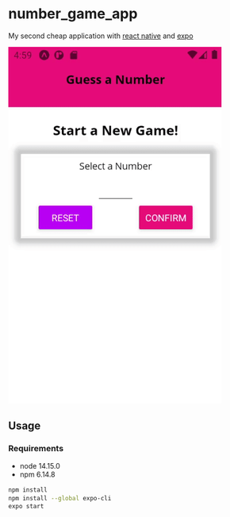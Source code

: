 # number_game_app

My second cheap application with [react native](https://reactnative.dev/) and [expo](https://expo.io/)

![Recordit GIF](https://raw.githubusercontent.com/trixky/number_game_app/master/demo/gif.gif)

## Usage

### Requirements

- node  14.15.0
- npm   6.14.8

``` bash
npm install
npm install --global expo-cli
expo start
```
